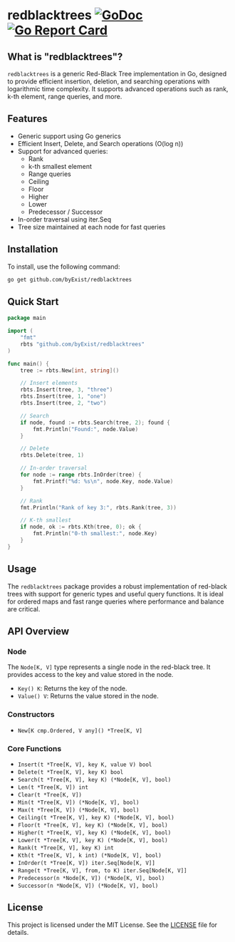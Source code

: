 # redblacktrees [![GoDoc](https://pkg.go.dev/badge/github.com/byExist/redblacktrees.svg)](https://pkg.go.dev/github.com/byExist/redblacktrees) [![Go Report Card](https://goreportcard.com/badge/github.com/byExist/redblacktrees)](https://goreportcard.com/report/github.com/byExist/redblacktrees)

## What is "redblacktrees"?

`redblacktrees` is a generic Red-Black Tree implementation in Go, designed to provide efficient insertion, deletion, and searching operations with logarithmic time complexity. It supports advanced operations such as rank, k-th element, range queries, and more.

## Features

- Generic support using Go generics
- Efficient Insert, Delete, and Search operations (O(log n))
- Support for advanced queries:
  - Rank
  - k-th smallest element
  - Range queries
  - Ceiling
  - Floor
  - Higher
  - Lower
  - Predecessor / Successor
- In-order traversal using iter.Seq
- Tree size maintained at each node for fast queries

## Installation

To install, use the following command:

```bash
go get github.com/byExist/redblacktrees
```

## Quick Start

```go
package main

import (
	"fmt"
	rbts "github.com/byExist/redblacktrees"
)

func main() {
	tree := rbts.New[int, string]()

	// Insert elements
	rbts.Insert(tree, 3, "three")
	rbts.Insert(tree, 1, "one")
	rbts.Insert(tree, 2, "two")

	// Search
	if node, found := rbts.Search(tree, 2); found {
		fmt.Println("Found:", node.Value)
	}

	// Delete
	rbts.Delete(tree, 1)

	// In-order traversal
	for node := range rbts.InOrder(tree) {
		fmt.Printf("%d: %s\n", node.Key, node.Value)
	}

	// Rank
	fmt.Println("Rank of key 3:", rbts.Rank(tree, 3))

	// K-th smallest
	if node, ok := rbts.Kth(tree, 0); ok {
		fmt.Println("0-th smallest:", node.Key)
	}
}
```

## Usage

The `redblacktrees` package provides a robust implementation of red-black trees with support for generic types and useful query functions. It is ideal for ordered maps and fast range queries where performance and balance are critical.

## API Overview

### Node

The `Node[K, V]` type represents a single node in the red-black tree. It provides access to the key and value stored in the node.

- `Key() K`: Returns the key of the node.
- `Value() V`: Returns the value stored in the node.

### Constructors

- `New[K cmp.Ordered, V any]() *Tree[K, V]`

### Core Functions
- `Insert(t *Tree[K, V], key K, value V) bool`
- `Delete(t *Tree[K, V], key K) bool`
- `Search(t *Tree[K, V], key K) (*Node[K, V], bool)`
- `Len(t *Tree[K, V]) int`
- `Clear(t *Tree[K, V])`
- `Min(t *Tree[K, V]) (*Node[K, V], bool)`
- `Max(t *Tree[K, V]) (*Node[K, V], bool)`
- `Ceiling(t *Tree[K, V], key K) (*Node[K, V], bool)`
- `Floor(t *Tree[K, V], key K) (*Node[K, V], bool)`
- `Higher(t *Tree[K, V], key K) (*Node[K, V], bool)`
- `Lower(t *Tree[K, V], key K) (*Node[K, V], bool)`
- `Rank(t *Tree[K, V], key K) int`
- `Kth(t *Tree[K, V], k int) (*Node[K, V], bool)`
- `InOrder(t *Tree[K, V]) iter.Seq[Node[K, V]]`
- `Range(t *Tree[K, V], from, to K) iter.Seq[Node[K, V]]`
- `Predecessor(n *Node[K, V]) (*Node[K, V], bool)`
- `Successor(n *Node[K, V]) (*Node[K, V], bool)`

## License

This project is licensed under the MIT License. See the [LICENSE](LICENSE) file for details.